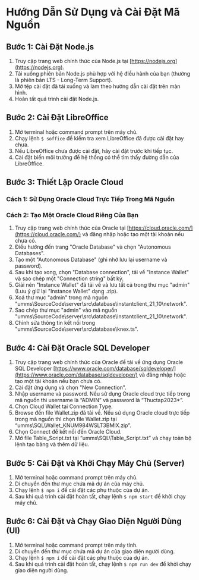 # Hướng Dẫn Sử Dụng và Cài Đặt Mã Nguồn

## Bước 1: Cài Đặt Node.js
1. Truy cập trang web chính thức của Node.js tại [https://nodejs.org](https://nodejs.org).
2. Tải xuống phiên bản Node.js phù hợp với hệ điều hành của bạn (thường là phiên bản LTS - Long-Term Support).
3. Mở tệp cài đặt đã tải xuống và làm theo hướng dẫn cài đặt trên màn hình.
4. Hoàn tất quá trình cài đặt Node.js.

## Bước 2: Cài Đặt LibreOffice
1. Mở terminal hoặc command prompt trên máy chủ.
2. Chạy lệnh `$ soffice` để kiểm tra xem LibreOffice đã được cài đặt hay chưa.
3. Nếu LibreOffice chưa được cài đặt, hãy cài đặt trước khi tiếp tục.
4. Cài đặt biến môi trường để hệ thống có thể tìm thấy đường dẫn của LibreOffice.

## Bước 3: Thiết Lập Oracle Cloud
### Cách 1: Sử Dụng Oracle Cloud Trực Tiếp Trong Mã Nguồn
### Cách 2: Tạo Một Oracle Cloud Riêng Của Bạn
1. Truy cập trang web chính thức của Oracle tại [https://cloud.oracle.com/](https://cloud.oracle.com/) và đăng nhập hoặc tạo một tài khoản nếu chưa có.
2. Điều hướng đến trang "Oracle Database" và chọn "Autonomous Databases".
3. Tạo một "Autonomous Database" (ghi nhớ lưu lại username và password).
4. Sau khi tạo xong, chọn "Database connection", tải về "Instance Wallet" và sao chép một "Connection string" bất kỳ.
5. Giải nén "Instance Wallet" đã tải về và lưu tất cả trong thư mục "admin" (Lưu ý giữ lại "Instance Wallet" dạng .zip).
6. Xoá thư mục "admin" trong mã nguồn "umms\SourceCode\server\src\database\instantclient_21_10\network".
7. Sao chép thư mục "admin" vào mã nguồn "umms\SourceCode\server\src\database\instantclient_21_10\network".
8. Chỉnh sửa thông tin kết nối trong "umms\SourceCode\server\src\database\knex.ts".

## Bước 4: Cài Đặt Oracle SQL Developer
1. Truy cập trang web chính thức của Oracle để tải về ứng dụng Oracle SQL Developer [https://www.oracle.com/database/sqldeveloper/](https://www.oracle.com/database/sqldeveloper/) và đăng nhập hoặc tạo một tài khoản nếu bạn chưa có.
2. Cài đặt ứng dụng và chọn "New Connection".
3. Nhập username và password. Nếu sử dụng Oracle cloud trực tiếp trong mã nguồn thì username là “ADMIN” và password là “Thuctap2023*”.
4. Chọn Cloud Wallet tại Connection Type.
5. Browse đến file Wallet.zip đã tải về. Nếu sử dụng Oracle cloud trực tiếp trong mã nguồn thì chọn file Wallet.zip tại “umms\SQL\Wallet_KNUM984WSLT3BMIX.zip”.
6. Chọn Connect để kết nối đến Oracle Cloud.
7. Mở file Table_Script.txt tại “umms\SQL\Table_Script.txt” và chạy toàn bộ lệnh tạo bảng và thêm dữ liệu.

## Bước 5: Cài Đặt và Khởi Chạy Máy Chủ (Server)
1. Mở terminal hoặc command prompt trên máy chủ.
2. Di chuyển đến thư mục chứa mã dự án của máy chủ.
3. Chạy lệnh `$ npm i` để cài đặt các phụ thuộc của dự án.
4. Sau khi quá trình cài đặt hoàn tất, chạy lệnh `$ npm start` để khởi chạy máy chủ.

## Bước 6: Cài Đặt và Chạy Giao Diện Người Dùng (UI)
1. Mở terminal hoặc command prompt trên máy tính.
2. Di chuyển đến thư mục chứa mã dự án của giao diện người dùng.
3. Chạy lệnh `$ npm i` để cài đặt các phụ thuộc của dự án.
4. Sau khi quá trình cài đặt hoàn tất, chạy lệnh `$ npm run dev` để khởi chạy giao diện người dùng.